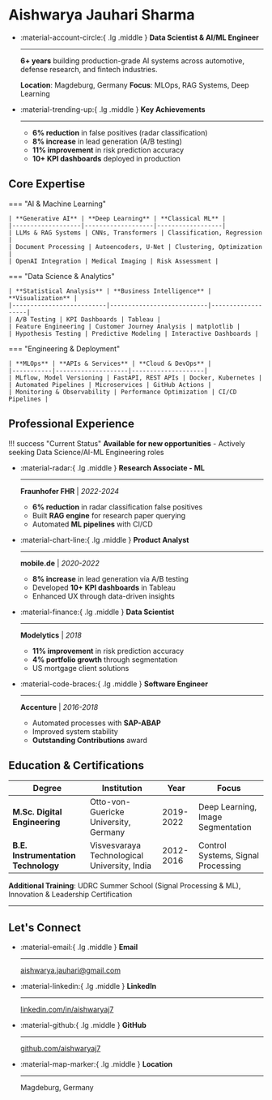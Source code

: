 # Aishwarya Jauhari Sharma

<div class="grid cards" markdown>

-   :material-account-circle:{ .lg .middle } **Data Scientist & AI/ML Engineer**

    ---

    **6+ years** building production-grade AI systems across automotive, defense research, and fintech industries.

    **Location**: Magdeburg, Germany
    **Focus**: MLOps, RAG Systems, Deep Learning

-   :material-trending-up:{ .lg .middle } **Key Achievements**

    ---

    - **6% reduction** in false positives (radar classification)
    - **8% increase** in lead generation (A/B testing)
    - **11% improvement** in risk prediction accuracy
    - **10+ KPI dashboards** deployed in production

</div>

## Core Expertise

=== "AI & Machine Learning"

    | **Generative AI** | **Deep Learning** | **Classical ML** |
    |-------------------|-------------------|------------------|
    | LLMs & RAG Systems | CNNs, Transformers | Classification, Regression |
    | Document Processing | Autoencoders, U-Net | Clustering, Optimization |
    | OpenAI Integration | Medical Imaging | Risk Assessment |

=== "Data Science & Analytics"

    | **Statistical Analysis** | **Business Intelligence** | **Visualization** |
    |--------------------------|---------------------------|-------------------|
    | A/B Testing | KPI Dashboards | Tableau |
    | Feature Engineering | Customer Journey Analysis | matplotlib |
    | Hypothesis Testing | Predictive Modeling | Interactive Dashboards |

=== "Engineering & Deployment"

    | **MLOps** | **APIs & Services** | **Cloud & DevOps** |
    |-----------|--------------------|--------------------|
    | MLflow, Model Versioning | FastAPI, REST APIs | Docker, Kubernetes |
    | Automated Pipelines | Microservices | GitHub Actions |
    | Monitoring & Observability | Performance Optimization | CI/CD Pipelines |

## Professional Experience

!!! success "Current Status"
    **Available for new opportunities** - Actively seeking Data Science/AI-ML Engineering roles

<div class="grid cards" markdown>

-   :material-radar:{ .lg .middle } **Research Associate - ML**

    ---

    **Fraunhofer FHR** | *2022-2024*

    - **6% reduction** in radar classification false positives
    - Built **RAG engine** for research paper querying
    - Automated **ML pipelines** with CI/CD

-   :material-chart-line:{ .lg .middle } **Product Analyst**

    ---

    **mobile.de** | *2020-2022*

    - **8% increase** in lead generation via A/B testing
    - Developed **10+ KPI dashboards** in Tableau
    - Enhanced UX through data-driven insights

-   :material-finance:{ .lg .middle } **Data Scientist**

    ---

    **Modelytics** | *2018*

    - **11% improvement** in risk prediction accuracy
    - **4% portfolio growth** through segmentation
    - US mortgage client solutions

-   :material-code-braces:{ .lg .middle } **Software Engineer**

    ---

    **Accenture** | *2016-2018*

    - Automated processes with **SAP-ABAP**
    - Improved system stability
    - **Outstanding Contributions** award

</div>

## Education & Certifications

| **Degree** | **Institution** | **Year** | **Focus** |
|------------|-----------------|----------|-----------|
| **M.Sc. Digital Engineering** | Otto-von-Guericke University, Germany | 2019-2022 | Deep Learning, Image Segmentation |
| **B.E. Instrumentation Technology** | Visvesvaraya Technological University, India | 2012-2016 | Control Systems, Signal Processing |

**Additional Training**: UDRC Summer School (Signal Processing & ML), Innovation & Leadership Certification

---

## Let's Connect

<div class="grid cards" markdown>

-   :material-email:{ .lg .middle } **Email**

    ---

    [aishwarya.jauhari@gmail.com](mailto:aishwarya.jauhari@gmail.com)

-   :material-linkedin:{ .lg .middle } **LinkedIn**

    ---

    [linkedin.com/in/aishwaryaj7](https://linkedin.com/in/aishwaryaj7)

-   :material-github:{ .lg .middle } **GitHub**

    ---

    [github.com/aishwaryaj7](https://github.com/aishwaryaj7)

-   :material-map-marker:{ .lg .middle } **Location**

    ---

    Magdeburg, Germany

</div>
